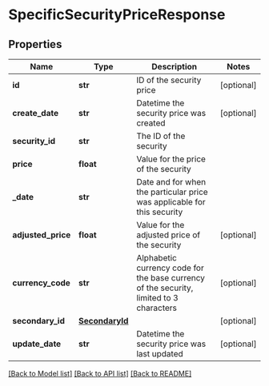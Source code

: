 # SpecificSecurityPriceResponse

## Properties
Name | Type | Description | Notes
------------ | ------------- | ------------- | -------------
**id** | **str** | ID of the security price | [optional] 
**create_date** | **str** | Datetime the security price was created | [optional] 
**security_id** | **str** | The ID of the security | 
**price** | **float** | Value for the price of the security | 
**_date** | **str** | Date and for when the particular price was applicable for this security | 
**adjusted_price** | **float** | Value for the adjusted price of the security | [optional] 
**currency_code** | **str** | Alphabetic currency code for the base currency of the security, limited to 3 characters | [optional] 
**secondary_id** | [**SecondaryId**](SecondaryId.md) |  | [optional] 
**update_date** | **str** | Datetime the security price was last updated | [optional] 

[[Back to Model list]](../README.md#documentation-for-models) [[Back to API list]](../README.md#documentation-for-api-endpoints) [[Back to README]](../README.md)


